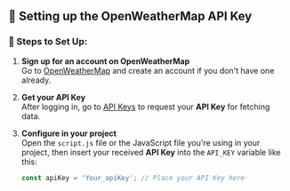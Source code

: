 ## 🔧 Setting up the OpenWeatherMap API Key

### 📝 Steps to Set Up:
1. **Sign up for an account on OpenWeatherMap**  
   Go to [OpenWeatherMap](https://openweathermap.org/) and create an account if you don't have one already.

2. **Get your API Key**  
   After logging in, go to [API Keys](https://home.openweathermap.org/api_keys) to request your **API Key** for fetching data.

3. **Configure in your project**  
   Open the `script.js` file or the JavaScript file you're using in your project, then insert your received **API Key** into the `API_KEY` variable like this:

   ```js
   const apiKey = 'Your_apiKey'; // Place your API Key here